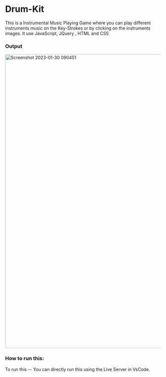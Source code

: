 # Drum-Kit
This is a Instrumental Music Playing Game where you can play different instruments music on the Key-Strokes or by clicking on the instruments images. It use JavaScript, JQuery , HTML and CSS

### Output
<img width="949" alt="Screenshot 2023-01-30 090451" src="https://user-images.githubusercontent.com/98954425/215479261-ad020c24-99c0-42b5-a978-96ca00b0e086.png">

### How to run this:
To run this -- You can directly run this using the Live Server in VsCode.

